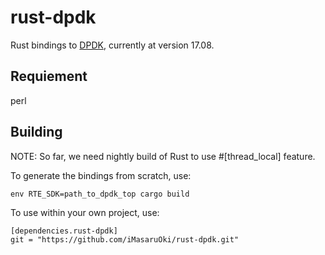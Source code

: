 # rust-dpdk

Rust bindings to [DPDK](http://dpdk.org/), currently at version 17.08.

## Requiement

perl

## Building

NOTE: So far, we need nightly build of Rust to use #[thread_local] feature.

To generate the bindings from scratch, use:

```
env RTE_SDK=path_to_dpdk_top cargo build
```

To use within your own project, use:

```
[dependencies.rust-dpdk]
git = "https://github.com/iMasaruOki/rust-dpdk.git"
```
